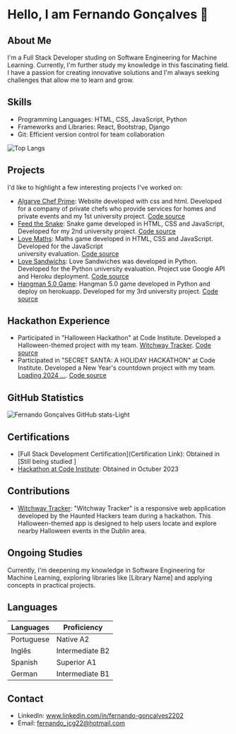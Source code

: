# Hello, I am Fernando Gonçalves 👋

## About Me
I'm a Full Stack Developer studing on Software Engineering for Machine Learning. Currently, I'm further study my knowledge in this fascinating field. I have a passion for creating innovative solutions and I'm always seeking challenges that allow me to learn and grow.

## Skills
- Programming Languages: HTML, CSS, JavaScript, Python
- Frameworks and Libraries: React, Bootstrap, Django
- Git: Efficient version control for team collaboration

![Top Langs](https://github-readme-stats.vercel.app/api/top-langs/?username=goncalves95&layout=compact)

## Projects
I'd like to highlight a few interesting projects I've worked on:
- [Algarve Chef Prime](https://goncalves95.github.io/Algarve_Chef_Prime/): Website developed with css and html. Developed for a company of private chefs who provide services for homes and private events and my 1st university project. [Code source](https://github.com/Goncalves95/Algarve_Chef_Prime)
- [Feed the Snake](https://goncalves95.github.io/snake_game/): Snake game developed in HTML, CSS and JavaScript, Developed for my 2nd university project. [Code source](https://github.com/Goncalves95/snake_game)
- [Love Maths](https://goncalves95.github.io/love-maths/): Maths game developed in HTML, CSS and JavaScript. Developed for the JavaScript  
 university evaluation. [Code source](https://github.com/Goncalves95/love-maths)
- [Love Sandwichs](love-sandwiches50-20c2d4696594.herokuapp.com/): Love Sandwiches was developed in Python. Developed for the Python university evaluation. Project use Google API and Heroku deployment. [Code source](https://github.com/Goncalves95/LoveSandwiches)
- [Hangman 5.0 Game](https://hangman50-78a96d76c638.herokuapp.com/): Hangman 5.0 game developed in Python and deploy on herokuapp. Developed for my 3rd university project. [Code source](https://github.com/Goncalves95/Hangman-5.0)

## Hackathon Experience
- Participated in "Halloween Hackathon" at Code Institute. Developed a Halloween-themed project with my team. [Witchway Tracker](https://sasantazayoni.github.io/PhantomForge/). [Code source](https://github.com/Goncalves95/PhantomForge)
- Participated in "SECRET SANTA: A HOLIDAY HACKATHON" at Code Institute. Developed a New Year's countdown project with my team. [Loading 2024 ...](https://nacht-falter.github.io/new-years-countdown/index.html). [Code source](https://github.com/Goncalves95/new-years-countdown)

## GitHub Statistics
![Fernando Gonçalves GitHub stats-Light](https://github-readme-stats.vercel.app/api?username=goncalves95&show_icons=true&theme=default#gh-light-mode-only)

## Certifications
- [Full Stack Development Certification](Certification Link): Obtained in [Still being studied ] 
- [Hackathon at Code Institute](https://eu.badgr.com/public/assertions/DcuxCkL4TLCgbJF4cri27Q): Obtained in Octuber 2023

## Contributions
- [Witchway Tracker](https://sasantazayoni.github.io/PhantomForge/): "Witchway Tracker" is a responsive web application developed by the Haunted Hackers team during a hackathon. This Halloween-themed app is designed to help users locate and explore nearby Halloween events in the Dublin area.

## Ongoing Studies
Currently, I'm deepening my knowledge in Software Engineering for Machine Learning, exploring libraries like [Library Name] and applying concepts in practical projects.

## Languages

| Languages      | Proficiency      |
| -------------- | -----------------|
| Portuguese     | Native A2        |
| Inglês         | Intermediate  B2 |
| Spanish        |  Superior A1     |
| German         |  Intermediate B1 |

## Contact
- LinkedIn: www.linkedin.com/in/fernando-goncalves2202
- Email: fernando_jcg22@hotmail.com
<!---
Goncalves95/Goncalves95 is a ✨ special ✨ repository because its `README.md` (this file) appears on your GitHub profile.
You can click the Preview link to take a look at your changes.
--->
